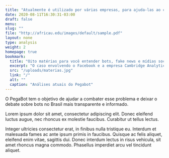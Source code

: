 ```yaml
---
title: "Atualmente é utilizado por várias empresas, para ajuda-las ao combate da  desinformação digital e a conscientização midiática"
date: 2020-08-11T16:30:31-03:00
draft: false
menu:
slug: ""
file: "http://africau.edu/images/default/sample.pdf"
layout: none
type: analysis
weight: 2
homepage: true
bookmark:
  title: "Oito matérias para você entender bots, fake news e mídias sociais"
  excerpt: "O caso envolvendo o Facebook e a empresa Cambridge Analytica mostrou a necessidade de entendermos melhor a forma como bots atuam criando tendências e influenciando debates políticos…"
  src: "/uploads/materias.jpg"
  link: "/"
  alt: ""
  caption: "Análises atuais do Pegabot"
---
```

O PegaBot tem o objetivo de ajudar a combater esse problema e deixar o debate sobre bots no Brasil mais transparente e informado.

Lorem ipsum dolor sit amet, consectetur adipiscing elit. Donec eleifend luctus augue, nec rhoncus ex molestie faucibus. Curabitur ut tellus lectus.

Integer ultricies consectetur erat, in finibus nulla tristique eu. Interdum et malesuada fames ac ante ipsum primis in faucibus. Quisque ac felis aliquet, eleifend enim vitae, sagittis dui. Donec interdum lectus in risus vehicula, sit amet rhoncus magna commodo. Phasellus imperdiet arcu vel tincidunt aliquet.
